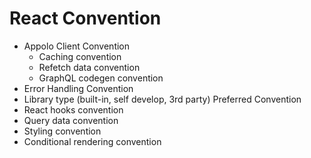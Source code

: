 # React Convention

- Appolo Client Convention
  - Caching convention
  - Refetch data convention
  - GraphQL codegen convention
- Error Handling Convention
- Library type (built-in, self develop, 3rd party) Preferred Convention
- React hooks convention
- Query data convention
- Styling convention
- Conditional rendering convention
